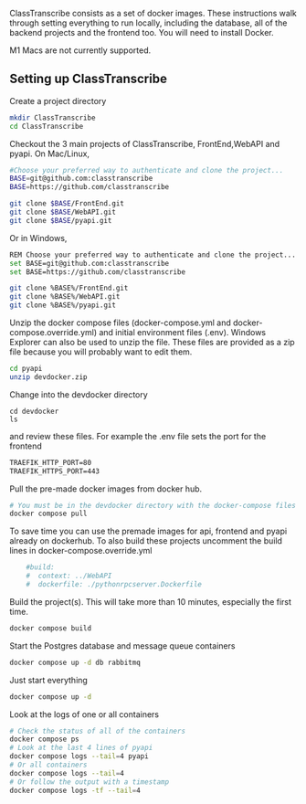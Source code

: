 ClassTranscribe consists as a set of docker images. These instructions walk through setting everything to run locally, including the database, all of the backend projects and the frontend too. You will need to install Docker.

M1 Macs are not currently supported.

## Setting up ClassTranscribe

Create a project directory

```sh
mkdir ClassTranscribe
cd ClassTranscribe
```

Checkout the 3 main projects of ClassTranscribe, FrontEnd,WebAPI and pyapi. On Mac/Linux,
```sh
#Choose your preferred way to authenticate and clone the project...
BASE=git@github.com:classtranscribe
BASE=https://github.com/classtranscribe

git clone $BASE/FrontEnd.git
git clone $BASE/WebAPI.git
git clone $BASE/pyapi.git
```
Or in Windows,
```sh
REM Choose your preferred way to authenticate and clone the project...
set BASE=git@github.com:classtranscribe
set BASE=https://github.com/classtranscribe

git clone %BASE%/FrontEnd.git
git clone %BASE%/WebAPI.git
git clone %BASE%/pyapi.git
```

Unzip the docker compose files (docker-compose.yml and docker-compose.override.yml) and initial environment files (.env). 
Windows Explorer can also be used to unzip the file.
These files are provided as a zip file because you will probably want to edit them.

```sh
cd pyapi
unzip devdocker.zip
```
Change into the devdocker directory 
```
cd devdocker
ls
```

and review these files. For example the .env file sets the port for the frontend
```txt
TRAEFIK_HTTP_PORT=80
TRAEFIK_HTTPS_PORT=443
```

Pull the pre-made docker images from docker hub.
```sh
# You must be in the devdocker directory with the docker-compose files etc.
docker compose pull
```
To save time you can use the premade images for api, frontend and pyapi already on dockerhub.
To also build these projects uncomment the build lines in docker-compose.override.yml
```yml
    #build:
    #  context: ../WebAPI
    #  dockerfile: ./pythonrpcserver.Dockerfile

```
Build the project(s). This will take more than 10 minutes, especially the first time.
```sh
docker compose build
```

Start the Postgres database and message queue containers
```sh
docker compose up -d db rabbitmq
```
Just start everything
```sh
docker compose up -d
```
Look at the logs of one or all containers
```sh
# Check the status of all of the containers
docker compose ps
# Look at the last 4 lines of pyapi
docker compose logs --tail=4 pyapi
# Or all containers
docker compose logs --tail=4
# Or follow the output with a timestamp
docker compose logs -tf --tail=4
```
